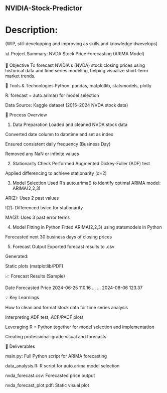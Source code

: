 ## NVIDIA-Stock-Predictor

# Description:
(WIP, still developping and improving as skills and knowledge dwevelops)


📊 Project Summary: NVDA Stock Price Forecasting (ARIMA Model)


🎯 Objective
To forecast NVIDIA's (NVDA) stock closing prices using historical data and time series modeling, helping visualize short-term market trends.

🧰 Tools & Technologies
Python: pandas, matplotlib, statsmodels, plotly

R: forecast = auto.arima() for model selection

Data Source: Kaggle dataset (2015–2024 NVDA stock data)

🔄 Process Overview

1. Data Preparation
Loaded and cleaned NVDA stock data

Converted date column to datetime and set as index

Ensured consistent daily frequency (Business Day)

Removed any NaN or infinite values

2. Stationarity Check
Performed Augmented Dickey-Fuller (ADF) test

Applied differencing to achieve stationarity (d=2)

3. Model Selection
Used R’s auto.arima() to identify optimal ARIMA model:
ARIMA(2,2,3)

AR(2): Uses 2 past values

I(2): Differenced twice for stationarity

MA(3): Uses 3 past error terms

4. Model Fitting in Python
Fitted ARIMA(2,2,3) using statsmodels in Python

Forecasted next 30 business days of closing prices

5. Forecast Output
Exported forecast results to .csv

Generated:

Static plots (matplotlib/PDF)

📈 Forecast Results (Sample)

Date	Forecasted Price
2024-06-25	110.16
...	...
2024-08-06	123.37

💡 Key Learnings

How to clean and format stock data for time series analysis

Interpreting ADF test, ACF/PACF plots

Leveraging R + Python together for model selection and implementation

Creating professional-grade visual and forecasts

📁 Deliverables

main.py: Full Python script for ARIMA forecasting

data_analysis.R: R script for auto.arima model selection

nvda_forecast.csv: Forecasted price output

nvda_forecast_plot.pdf: Static visual plot



